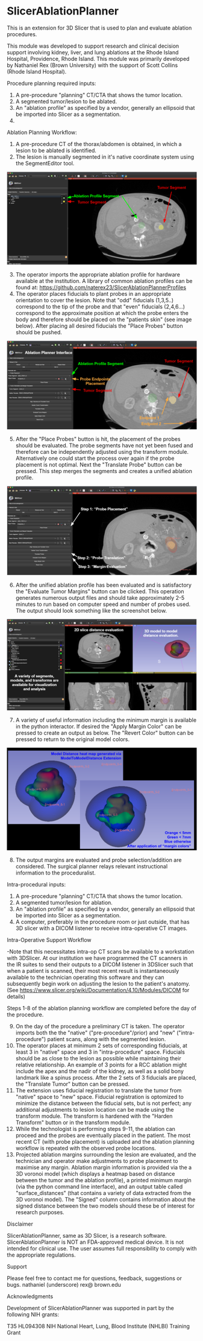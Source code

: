 # SlicerAblationPlanner

This is an extension for 3D Slicer that is used to plan and evaluate ablation procedures. 

This module was developed to support research and clinical decision support involving kidney, liver, and lung ablations at the Rhode Island Hospital, Providence, Rhode Island. This module was primarily developed by Nathaniel Rex (Brown University) with the support of Scott Collins (Rhode Island Hospital). 

Procedure planning required inputs: 
1. A pre-procedure "planning" CT/CTA that shows the tumor location. 
2. A segmented tumor/lesion to be ablated. 
3. An "ablation profile" as specified by a vendor, generally an ellipsoid that be imported into Slicer as a segmentation. 
4. 

Ablation Planning Workflow:

1. A pre-procedure CT of the thorax/abdomen is obtained, in which a lesion to be ablated is identified. 
2. The lesion is manually segmented in it's native coordinate system using the SegmentEditor tool. 

![minimum_required_inputs](/Screenshots/minimum_required_inputs.PNG)

3. The operator imports the appropriate ablation profile for hardware available at the institution. A library of common ablation profiles can be found at: https://github.com/naterex23/SlicerAblationPlannerProfiles
4. The operator places fiducials to plant probes in an appropriate orientation to cover the lesion. Note that "odd" fiducials (1,3,5..) correspond to the tip of the probe and that "even" fiducials (2,4,6...) correspond to the approximate position at which the probe enters the body and therefore should be placed on the "patients skin" (see image below). After placing all desired fiducials the "Place Probes" button should be pushed. 

![minimum_required_placement](/Screenshots/minimum_required_placement.PNG)

5. After the "Place Probes" button is hit, the placement of the probes should be evaluated. The probe segments have not yet been fused and therefore can be independently adjusted using the transform module. Alternatively one could start the process over again if the probe placement is not optimal. Next the "Translate Probe" button can be pressed. This step merges the segments and creates a unified ablation profile. 

![ablation_steps](/Screenshots/ablation_steps.PNG)

6. After the unified ablation profile has been evaluated and is satisfactory the "Evaluate Tumor Margins" button can be clicked. This operation generates numerous output files and should take approximately 2-5 minutes to run based on computer speed and number of probes used. The output should look something like the screenshot below. 

![ablation_outputs](/Screenshots/ablation_outputs.PNG)

7. A variety of useful information including the minimum margin is available in the python interactor. If desired the "Apply Margin Color" can be pressed to create an output as below. The "Revert Color" button can be pressed to return to the original model colors. 

![margin_colors](/Screenshots/margin_colors.png)

8. The output margins are evaluated and probe selection/addition are considered. The surgical planner relays relevant instructional information to the proceduralist.

Intra-procedural inputs: 
1. A pre-procedure "planning" CT/CTA that shows the tumor location. 
2. A segmented tumor/lesion for ablation. 
3. An "ablation profile" as specified by a vendor, generally an ellipsoid that be imported into Slicer as a segmentation. 
4. A computer, preferably in the procedure room or just outside, that has 3D slicer with a DICOM listener to receive intra-operative CT images.  

Intra-Operative Support Workflow

-Note that this necessitates intra-op CT scans be available to a workstation with 3DSlicer. At our institution we have programmed the CT scanners in the IR suites to send their outputs to a DICOM listener in 3DSlicer such that when a patient is scanned, their most recent result is instantaneously available to the technician operating this software and they can subsequently begin work on adjusting the lesion to the patient's anatomy. (See https://www.slicer.org/wiki/Documentation/4.10/Modules/DICOM for details)

Steps 1-8 of the ablation planning workflow are completed before the day of the procedure. 

9. On the day of the procedure a preliminary CT is taken. The operator imports both the the "native" ("pre-procedure"/prior) and "new" ("intra-procedure") patient scans, along with the segmented lesion. 
10. The operator places at minimum 2 sets of corresponding fiducials, at least 3 in "native" space and 3 in "intra-procedure" space. Fiducials should be as close to the lesion as possible while maintaining their relative relationship. An example of 3 points for a RCC ablation might include the apex and the nadir of the kidney, as well as a solid bony landmark like a spinus process. After the 2 sets of 3 fiducials are placed, the "Translate Tumor" button can be pressed. 
11. The extension uses fiducial registration to translate the tumor from "native" space to "new" space. Fiducial registration is optomized to minimize the distance between the fiducial sets, but is not perfect; any additional adjustments to lesion location can be made using the transform module. The transform is hardened with the "Harden Transform" button or in the transform module. 
12. While the technologist is performing steps 9-11, the ablation can proceed and the probes are eventually placed in the patient. The most recent CT (with probe placement) is uploaded and the ablation planning workflow is repeated with the observed probe locations. 
13. Projected ablation margins surrounding the lesion are evaluated, and the technician and operator make adjustments to probe placement to maximise any margin. Ablation margin information is provided via the a 3D voronoi model (which displays a heatmap based on distance between the tumor and the ablation profile), a printed minimum margin (via the python command line interface), and an output table called "surface_distances" (that contains a variety of data extracted from the 3D voronoi model). The "Signed" column contains information about the signed distance between the two models should these be of interest for research purposes. 

Disclaimer

SlicerAblationPlanner, same as 3D Slicer, is a research software. SlicerAblationPlanner is NOT an FDA-approved medical device. It is not intended for clinical use. The user assumes full responsibility to comply with the appropriate regulations.

Support

Please feel free to contact me for questions, feedback, suggestions or bugs. 
nathaniel (underscore) rex@ brown.edu

Acknowledgments

Development of SlicerAblationPlanner was supported in part by the following NIH grants:

T35 HL094308 NIH National Heart, Lung, Blood Institute (NHLBI) Training Grant


